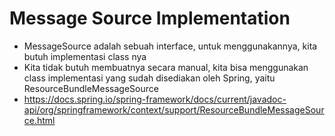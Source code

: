 # Message Source Implementation
* MessageSource adalah sebuah interface, untuk menggunakannya, kita butuh implementasi class nya
* Kita tidak butuh membuatnya secara manual, kita bisa menggunakan class implementasi yang sudah disediakan oleh Spring, yaitu ResourceBundleMessageSource
* https://docs.spring.io/spring-framework/docs/current/javadoc-api/org/springframework/context/support/ResourceBundleMessageSource.html 
